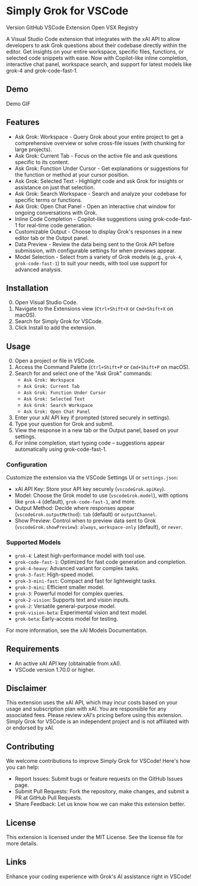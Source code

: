 # Simply Grok for VSCode

Version GitHub VSCode Extension Open VSX Registry

A Visual Studio Code extension that integrates with the xAI API to allow developers to ask Grok questions about their codebase directly within the editor. Get insights on your entire workspace, specific files, functions, or selected code snippets with ease. Now with Copilot-like inline completion, interactive chat panel, workspace search, and support for latest models like grok-4 and grok-code-fast-1.

## Demo

Demo GIF

## Features

* Ask Grok: Workspace - Query Grok about your entire project to get a comprehensive overview or solve cross-file issues (with chunking for large projects).
* Ask Grok: Current Tab - Focus on the active file and ask questions specific to its content.
* Ask Grok: Function Under Cursor - Get explanations or suggestions for the function or method at your cursor position.
* Ask Grok: Selected Text - Highlight code and ask Grok for insights or assistance on just that selection.
* Ask Grok: Search Workspace - Search and analyze your codebase for specific terms or functions.
* Ask Grok: Open Chat Panel - Open an interactive chat window for ongoing conversations with Grok.
* Inline Code Completion - Copilot-like suggestions using grok-code-fast-1 for real-time code generation.
* Customizable Output - Choose to display Grok's responses in a new editor tab or the Output panel.
* Data Preview - Review the data being sent to the Grok API before submission, with configurable settings for when previews appear.
* Model Selection - Select from a variety of Grok models (e.g., `grok-4`, `grok-code-fast-1`) to suit your needs, with tool use support for advanced analysis.

## Installation

0. Open Visual Studio Code.
1. Navigate to the Extensions view (`Ctrl+Shift+X` or `Cmd+Shift+X` on macOS).
2. Search for Simply Grok for VSCode.
3. Click Install to add the extension.

## Usage

0. Open a project or file in VSCode.
1. Access the Command Palette (`Ctrl+Shift+P` or `Cmd+Shift+P` on macOS).
2. Search for and select one of the "Ask Grok" commands:
   * `Ask Grok: Workspace`
   * `Ask Grok: Current Tab`
   * `Ask Grok: Function Under Cursor`
   * `Ask Grok: Selected Text`
   * `Ask Grok: Search Workspace`
   * `Ask Grok: Open Chat Panel`
3. Enter your xAI API key if prompted (stored securely in settings).
4. Type your question for Grok and submit.
5. View the response in a new tab or the Output panel, based on your settings.
6. For inline completion, start typing code – suggestions appear automatically using grok-code-fast-1.

### Configuration

Customize the extension via the VSCode Settings UI or `settings.json`:

- xAI API Key: Store your API key securely (`vscodeGrok.apiKey`).
- Model: Choose the Grok model to use (`vscodeGrok.model`), with options like `grok-4` (default), `grok-code-fast-1`, and more.
- Output Method: Decide where responses appear (`vscodeGrok.outputMethod`): `tab` (default) or `outputChannel`.
- Show Preview: Control when to preview data sent to Grok (`vscodeGrok.showPreview`): `always`, `workspace-only` (default), or `never`.

### Supported Models

* `grok-4`: Latest high-performance model with tool use.
* `grok-code-fast-1`: Optimized for fast code generation and completion.
* `grok-4-heavy`: Advanced variant for complex tasks.
* `grok-3-fast`: High-speed model.
* `grok-3-mini-fast`: Compact and fast for lightweight tasks.
* `grok-3-mini`: Efficient smaller model.
* `grok-3`: Powerful model for complex queries.
* `grok-2-vision`: Supports text and vision inputs.
* `grok-2`: Versatile general-purpose model.
* `grok-vision-beta`: Experimental vision and text model.
* `grok-beta`: Early-access model for testing.

For more information, see the xAI Models Documentation.

## Requirements

* An active xAI API key (obtainable from xAI).
* VSCode version 1.70.0 or higher.

## Disclaimer

This extension uses the xAI API, which may incur costs based on your usage and subscription plan with xAI. You are responsible for any associated fees. Please review xAI's pricing before using this extension. Simply Grok for VSCode is an independent project and is not affiliated with or endorsed by xAI.

## Contributing

We welcome contributions to improve Simply Grok for VSCode! Here's how you can help:

* Report Issues: Submit bugs or feature requests on the GitHub Issues page.
* Submit Pull Requests: Fork the repository, make changes, and submit a PR at GitHub Pull Requests.
* Share Feedback: Let us know how we can make this extension better.

## License

This extension is licensed under the MIT License. See the license file for more details.

## Links

Enhance your coding experience with Grok's AI assistance right in VSCode!